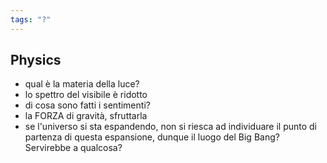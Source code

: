 ```yaml
---
tags: "?"
---
```

## Physics

- qual è la materia della luce?
- lo spettro del visibile è ridotto
- di cosa sono fatti i sentimenti?
- la FORZA di gravità, sfruttarla
- se l'universo si sta espandendo, non si riesca ad individuare il punto di partenza di questa espansione, dunque il luogo del Big Bang? Servirebbe a qualcosa?